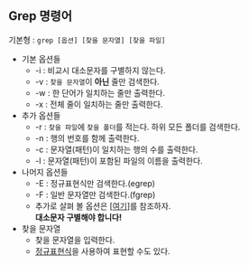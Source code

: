 ## Grep 명령어
기본형 : `grep [옵션] [찾을 문자열] [찾을 파일]`
* 기본 옵션들
  * -i : 비교시 대소문자를 구별하지 않는다.
  * -v : `찾을 문자열`이 **아닌** 줄만 검색한다.
  * -w : 한 단어가 일치하는 줄만 출력한다.
  * -x : 전체 줄이 일치하는 줄만 출력한다.
* 추가 옵션들
  * -r : `찾을 파일`에 `찾을 폴더`를 적는다. 하위 모든 폴더를 검색한다.
  * -n : 행의 번호를 함께 출력한다.
  * -c : 문자열(패턴)이 일치하는 행의 수를 출력한다.
  * -l : 문자열(패턴)이 포함된 파일의 이름을 출력한다.
* 나머지 옵션들
  * -E : 정규표현식만 검색한다.(egrep)
  * -F : 일반 문자열만 검색한다.(fgrep)
  * 추가로 살펴 볼 옵션은 [[여기](https://naleejang.tistory.com/70)]를 참조하자.  
 **대소문자 구별해야 합니다!**
* 찾을 문자열
  * 찾을 문자열을 입력한다.
  * [정규표현식](https://github.com/kaonmir/Linux_Server/blob/master/%EC%A0%95%EA%B7%9C%ED%91%9C%ED%98%84%EC%8B%9D(%EC%9E%91%EC%84%B1%EC%9A%94%EB%A7%9D).md)을 사용하여 표현할 수도 있다.
